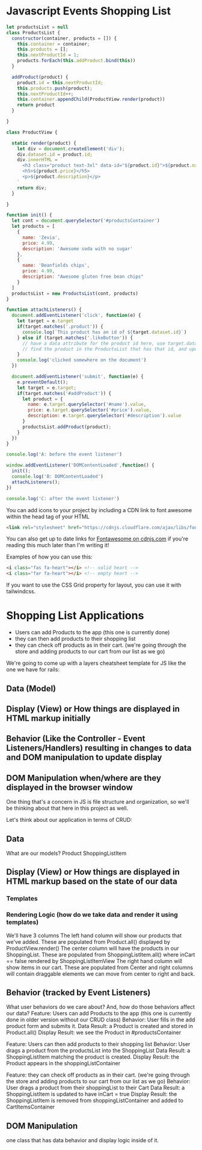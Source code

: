 # Javascript Events Shopping List

```js
let productsList = null
class ProductsList {
  constructor(container, products = []) {
    this.container = container;
    this.products = [];
    this.nextProductId = 1;
    products.forEach(this.addProduct.bind(this))
  }

  addProduct(product) {
    product.id = this.nextProductId;
    this.products.push(product);
    this.nextProductId++;
    this.container.appendChild(ProductView.render(product))
    return product
  }

}
```

```js
class ProductView {

  static render(product) {
    let div = document.createElement('div');
    div.dataset.id = product.id;
    div.innerHTML = `
      <h3 class="product text-3xl" data-id="${product.id}">${product.name}</h3>
      <h5>${product.price}</h5>
      <p>${product.description}</p>
    `
    return div;
  }

}
```

```js
function init() {
  let cont = document.querySelector('#productsContainer')
  let products = [
    {
      name: 'Zevia',
      price: 4.99,
      description: 'Awesome soda with no sugar'
    },
    {
      name: 'Beanfields chips',
      price: 4.99,
      description: "Awesome gluten free bean chips"
    }
  ]
  productsList = new ProductsList(cont, products)
}

function attachListeners() {
  document.addEventListener('click', function(e) {
    let target = e.target
    if(target.matches('.product')) {
      console.log(`This product has an id of ${target.dataset.id}`)
    } else if (target.matches('.likeButton')) {
      // have a data attribute for the product id here, use target.dataset.id to access interprets
      // find the product in the ProductsList that has that id, and update its likes property by adding 1 to it
    }
    console.log('clicked somewhere on the document')
  })

  document.addEventListener('submit', function(e) {
    e.preventDefault();
    let target = e.target;
    if(target.matches('#addProduct')) {
      let product = {
        name: e.target.querySelector('#name').value,
        price: e.target.querySelector('#price').value,
        description: e.target.querySelector('#description').value
      }
      productsList.addProduct(product);
    }
  })
}

console.log('A: before the event listener')

window.addEventListener('DOMContentLoaded',function() {
  init();
  console.log('B: DOMContentLoaded')
  attachListeners();
})

console.log('C: after the event listener')
```

You can add icons to your project by including a CDN link to font awesome within the head tag of your HTML
```html
<link rel="stylesheet" href="https://cdnjs.cloudflare.com/ajax/libs/font-awesome/5.15.1/css/all.min.css" integrity="sha512-+4zCK9k+qNFUR5X+cKL9EIR+ZOhtIloNl9GIKS57V1MyNsYpYcUrUeQc9vNfzsWfV28IaLL3i96P9sdNyeRssA==" crossorigin="anonymous" />
```
You can also get up to date links for [Fontawesome on cdnjs.com](https://cdnjs.com/libraries/font-awesome) if you're reading this much later than I'm writing it!

Examples of how you can use this:

```html
<i class="fas fa-heart"></i> <!-- solid heart -->
<i class="far fa-heart"></i> <!-- empty heart -->
```

If you want to use the CSS Grid property for layout, you can use it with tailwindcss.

# Shopping List Applications
- Users can add Products to the app (this one is currently done)
- they can then add products to their shopping list 
- they can check off products as in their cart. (we're going through the store and adding products to our cart from our list as we go)

We're going to come up with a layers cheatsheet template for JS like the one we have for rails:

## Data (Model)

## Display (View) or How things are displayed in HTML markup initially
## Behavior (Like the Controller - Event Listeners/Handlers) resulting in changes to data and DOM manipulation to update display

## DOM Manipulation when/where are they displayed in the browser window

One thing that's a concern in JS is file structure and organization, so we'll be thinking about that here in this project as well. 

Let's think about our application in terms of CRUD:
## Data
What are our models?
Product
ShoppingListItem

## Display (View) or How things are displayed in HTML markup based on the state of our data
### Templates

### Rendering Logic (how do we take data and render it using templates) 
We'll have 3 columns
The left hand column will show our products that we've added. These are populated from Product.all() displayed by ProductView.render()
The center column will have the products in our ShoppingList. These are populated from ShoppingListItem.all() where inCart == false rendered by ShoppingListItemView
The right hand column will show items in our cart. These are populated from
Center and right columns will contain draggable elements we can move from center to right and back.

## Behavior (tracked by Event Listeners)
What user behaviors do we care about? And, how do those behaviors affect our data?
Feature: Users can add Products to the app (this one is currently done in older version without our CRUD class)
Behavior: User fills in the add product form and submits it.
Data Result: a Product is created and stored in Product.all()
Display Result: we see the Product in #productsContainer

Feature: Users can then add products to their shopping list 
Behavior: User drags a product from the productsList into the ShoppingList
Data Result: a ShoppingListItem matching the product is created.
Display Result: the Product appears in the shoppingListContainer

Feature: they can check off products as in their cart. (we're going through the store and adding products to our cart from our list as we go)
Behavior: User drags a product from their shoppingList to their Cart
Data Result: a ShoppingListItem is updated to have inCart = true
Display Result: the ShoppingListItem is removed from shoppingListContainer and added to CartItemsContainer


## DOM Manipulation


one class that has data behavior and display logic inside of it.